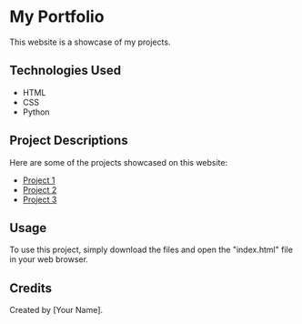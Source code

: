 <!DOCTYPE html>
<html>
<head>
	<meta charset="UTF-8">
	<title>My Portfolio</title>
</head>
<body>
	<h1>My Portfolio</h1>
	<p>This website is a showcase of my projects.</p>
	<h2>Technologies Used</h2>
	<ul>
		<li>HTML</li>
		<li>CSS</li>
		<li>Python</li>
	</ul>
	<h2>Project Descriptions</h2>
	<p>Here are some of the projects showcased on this website:</p>
	<ul>
		<li><a href="#">Project 1</a></li>
		<li><a href="#">Project 2</a></li>
		<li><a href="#">Project 3</a></li>
	</ul>
	<h2>Usage</h2>
	<p>To use this project, simply download the files and open the "index.html" file in your web browser.</p>
	<h2>Credits</h2>
	<p>Created by [Your Name].</p>
</body>
</html>

